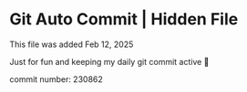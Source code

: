 # Git Auto Commit | Hidden File

This file was added Feb 12, 2025

Just for fun and keeping my daily git commit active 🤪

commit number: 230862
